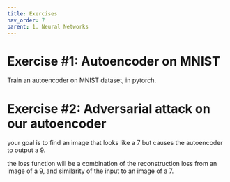 ```yaml
---
title: Exercises
nav_order: 7
parent: 1. Neural Networks
---
```


# Exercise #1: Autoencoder on MNIST

Train an autoencoder on MNIST dataset, in pytorch.  

# Exercise #2: Adversarial attack on our autoencoder

your goal is to find an image that looks like a 7 but causes the autoencoder to output a 9.

<!-- Need to verify this is actually easy enough to do -->

the loss function will be a combination of the reconstruction loss from an image of a 9, and similarity of the input to an image of a 7.
